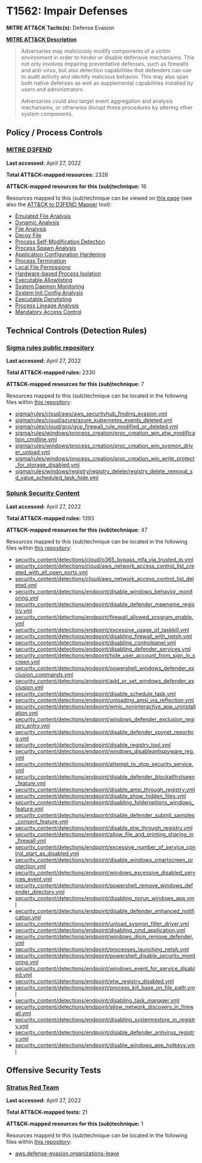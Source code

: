 # T1562: Impair Defenses
**MITRE ATT&CK Tactic(s):** Defense Evasion

**[MITRE ATT&CK Description](https://attack.mitre.org/techniques/T1562)**
<blockquote>Adversaries may maliciously modify components of a victim environment in order to hinder or disable defensive mechanisms. This not only involves impairing preventative defenses, such as firewalls and anti-virus, but also detection capabilities that defenders can use to audit activity and identify malicious behavior. This may also span both native defenses as well as supplemental capabilities installed by users and administrators.

Adversaries could also target event aggregation and analysis mechanisms, or otherwise disrupt these procedures by altering other system components.</blockquote>

## Policy / Process Controls
### [MITRE D3FEND](https://d3fend.mitre.org/)
**Last accessed:** April 27, 2022

**Total ATT&CK-mapped resources:** 2328

**ATT&CK-mapped resources for this (sub)technique:** 16

Resources mapped to this (sub)technique can be viewed on [this page](https://d3fend.mitre.org/) (see also the [ATT&CK to D3FEND Mapper](https://d3fend.mitre.org/tools/attack-mapper) tool):

* [Emulated File Analysis](https://d3fend.mitre.org/techniques/d3f:EmulatedFileAnalysis)
* [Dynamic Analysis](https://d3fend.mitre.org/techniques/d3f:DynamicAnalysis)
* [File Analysis](https://d3fend.mitre.org/techniques/d3f:FileAnalysis)
* [Decoy File](https://d3fend.mitre.org/techniques/d3f:DecoyFile)
* [Process Self-Modification Detection](https://d3fend.mitre.org/techniques/d3f:ProcessSelf-ModificationDetection)
* [Process Spawn Analysis](https://d3fend.mitre.org/techniques/d3f:ProcessSpawnAnalysis)
* [Application Configuration Hardening](https://d3fend.mitre.org/techniques/d3f:ApplicationConfigurationHardening)
* [Process Termination](https://d3fend.mitre.org/techniques/d3f:ProcessTermination)
* [Local File Permissions](https://d3fend.mitre.org/techniques/d3f:LocalFilePermissions)
* [Hardware-based Process Isolation](https://d3fend.mitre.org/techniques/d3f:Hardware-basedProcessIsolation)
* [Executable Allowlisting](https://d3fend.mitre.org/techniques/d3f:ExecutableAllowlisting)
* [System Daemon Monitoring](https://d3fend.mitre.org/techniques/d3f:SystemDaemonMonitoring)
* [System Init Config Analysis](https://d3fend.mitre.org/techniques/d3f:SystemInitConfigAnalysis)
* [Executable Denylisting](https://d3fend.mitre.org/techniques/d3f:ExecutableDenylisting)
* [Process Lineage Analysis](https://d3fend.mitre.org/techniques/d3f:ProcessLineageAnalysis)
* [Mandatory Access Control](https://d3fend.mitre.org/techniques/d3f:MandatoryAccessControl)

## Technical Controls (Detection Rules)
### [Sigma rules public repository](https://github.com/SigmaHQ/sigma)
**Last accessed:** April 27, 2022

**Total ATT&CK-mapped rules:** 2330

**ATT&CK-mapped resources for this (sub)technique:** 7

Resources mapped to this (sub)technique can be located in the following files within [this repository](https://github.com/SigmaHQ/sigma/tree/master/rules):

* [sigma/rules/cloud/aws/aws_securityhub_finding_evasion.yml](https://github.com/SigmaHQ/sigma/blob/master/rules/cloud/aws/aws_securityhub_finding_evasion.yml)
* [sigma/rules/cloud/azure/azure_kubernetes_events_deleted.yml](https://github.com/SigmaHQ/sigma/blob/master/rules/cloud/azure/azure_kubernetes_events_deleted.yml)
* [sigma/rules/cloud/gcp/gcp_firewall_rule_modified_or_deleted.yml](https://github.com/SigmaHQ/sigma/blob/master/rules/cloud/gcp/gcp_firewall_rule_modified_or_deleted.yml)
* [sigma/rules/windows/process_creation/proc_creation_win_etw_modification_cmdline.yml](https://github.com/SigmaHQ/sigma/blob/master/rules/windows/process_creation/proc_creation_win_etw_modification_cmdline.yml)
* [sigma/rules/windows/process_creation/proc_creation_win_sysmon_driver_unload.yml](https://github.com/SigmaHQ/sigma/blob/master/rules/windows/process_creation/proc_creation_win_sysmon_driver_unload.yml)
* [sigma/rules/windows/process_creation/proc_creation_win_write_protect_for_storage_disabled.yml](https://github.com/SigmaHQ/sigma/blob/master/rules/windows/process_creation/proc_creation_win_write_protect_for_storage_disabled.yml)
* [sigma/rules/windows/registry/registry_delete/registry_delete_removal_sd_value_scheduled_task_hide.yml](https://github.com/SigmaHQ/sigma/blob/master/rules/windows/registry/registry_delete/registry_delete_removal_sd_value_scheduled_task_hide.yml)

### [Splunk Security Content](https://github.com/splunk/security_content)
**Last accessed:** April 27, 2022

**Total ATT&CK-mapped rules:** 1393

**ATT&CK-mapped resources for this (sub)technique:** 47

Resources mapped to this (sub)technique can be located in the following files within [this repository](https://github.com/splunk/security_content/tree/develop/detections):

* [security_content/detections/cloud/o365_bypass_mfa_via_trusted_ip.yml](https://github.com/splunk/security_content/blob/develop/detections/cloud/o365_bypass_mfa_via_trusted_ip.yml)
* [security_content/detections/cloud/aws_network_access_control_list_created_with_all_open_ports.yml](https://github.com/splunk/security_content/blob/develop/detections/cloud/aws_network_access_control_list_created_with_all_open_ports.yml)
* [security_content/detections/cloud/aws_network_access_control_list_deleted.yml](https://github.com/splunk/security_content/blob/develop/detections/cloud/aws_network_access_control_list_deleted.yml)
* [security_content/detections/endpoint/disable_windows_behavior_monitoring.yml](https://github.com/splunk/security_content/blob/develop/detections/endpoint/disable_windows_behavior_monitoring.yml)
* [security_content/detections/endpoint/disable_defender_mpengine_registry.yml](https://github.com/splunk/security_content/blob/develop/detections/endpoint/disable_defender_mpengine_registry.yml)
* [security_content/detections/endpoint/firewall_allowed_program_enable.yml](https://github.com/splunk/security_content/blob/develop/detections/endpoint/firewall_allowed_program_enable.yml)
* [security_content/detections/endpoint/excessive_usage_of_taskkill.yml](https://github.com/splunk/security_content/blob/develop/detections/endpoint/excessive_usage_of_taskkill.yml)
* [security_content/detections/endpoint/disabling_firewall_with_netsh.yml](https://github.com/splunk/security_content/blob/develop/detections/endpoint/disabling_firewall_with_netsh.yml)
* [security_content/detections/endpoint/disabling_controlpanel.yml](https://github.com/splunk/security_content/blob/develop/detections/endpoint/disabling_controlpanel.yml)
* [security_content/detections/endpoint/disabling_defender_services.yml](https://github.com/splunk/security_content/blob/develop/detections/endpoint/disabling_defender_services.yml)
* [security_content/detections/endpoint/hide_user_account_from_sign_in_screen.yml](https://github.com/splunk/security_content/blob/develop/detections/endpoint/hide_user_account_from_sign_in_screen.yml)
* [security_content/detections/endpoint/powershell_windows_defender_exclusion_commands.yml](https://github.com/splunk/security_content/blob/develop/detections/endpoint/powershell_windows_defender_exclusion_commands.yml)
* [security_content/detections/endpoint/add_or_set_windows_defender_exclusion.yml](https://github.com/splunk/security_content/blob/develop/detections/endpoint/add_or_set_windows_defender_exclusion.yml)
* [security_content/detections/endpoint/disable_schedule_task.yml](https://github.com/splunk/security_content/blob/develop/detections/endpoint/disable_schedule_task.yml)
* [security_content/detections/endpoint/unloading_amsi_via_reflection.yml](https://github.com/splunk/security_content/blob/develop/detections/endpoint/unloading_amsi_via_reflection.yml)
* [security_content/detections/endpoint/wmic_noninteractive_app_uninstallation.yml](https://github.com/splunk/security_content/blob/develop/detections/endpoint/wmic_noninteractive_app_uninstallation.yml)
* [security_content/detections/endpoint/windows_defender_exclusion_registry_entry.yml](https://github.com/splunk/security_content/blob/develop/detections/endpoint/windows_defender_exclusion_registry_entry.yml)
* [security_content/detections/endpoint/disable_defender_spynet_reporting.yml](https://github.com/splunk/security_content/blob/develop/detections/endpoint/disable_defender_spynet_reporting.yml)
* [security_content/detections/endpoint/disable_registry_tool.yml](https://github.com/splunk/security_content/blob/develop/detections/endpoint/disable_registry_tool.yml)
* [security_content/detections/endpoint/windows_disableantispyware_reg.yml](https://github.com/splunk/security_content/blob/develop/detections/endpoint/windows_disableantispyware_reg.yml)
* [security_content/detections/endpoint/attempt_to_stop_security_service.yml](https://github.com/splunk/security_content/blob/develop/detections/endpoint/attempt_to_stop_security_service.yml)
* [security_content/detections/endpoint/disable_defender_blockatfirstseen_feature.yml](https://github.com/splunk/security_content/blob/develop/detections/endpoint/disable_defender_blockatfirstseen_feature.yml)
* [security_content/detections/endpoint/disable_amsi_through_registry.yml](https://github.com/splunk/security_content/blob/develop/detections/endpoint/disable_amsi_through_registry.yml)
* [security_content/detections/endpoint/disable_show_hidden_files.yml](https://github.com/splunk/security_content/blob/develop/detections/endpoint/disable_show_hidden_files.yml)
* [security_content/detections/endpoint/disabling_folderoptions_windows_feature.yml](https://github.com/splunk/security_content/blob/develop/detections/endpoint/disabling_folderoptions_windows_feature.yml)
* [security_content/detections/endpoint/disable_defender_submit_samples_consent_feature.yml](https://github.com/splunk/security_content/blob/develop/detections/endpoint/disable_defender_submit_samples_consent_feature.yml)
* [security_content/detections/endpoint/disable_etw_through_registry.yml](https://github.com/splunk/security_content/blob/develop/detections/endpoint/disable_etw_through_registry.yml)
* [security_content/detections/endpoint/allow_file_and_printing_sharing_in_firewall.yml](https://github.com/splunk/security_content/blob/develop/detections/endpoint/allow_file_and_printing_sharing_in_firewall.yml)
* [security_content/detections/endpoint/excessive_number_of_service_control_start_as_disabled.yml](https://github.com/splunk/security_content/blob/develop/detections/endpoint/excessive_number_of_service_control_start_as_disabled.yml)
* [security_content/detections/endpoint/disable_windows_smartscreen_protection.yml](https://github.com/splunk/security_content/blob/develop/detections/endpoint/disable_windows_smartscreen_protection.yml)
* [security_content/detections/endpoint/windows_excessive_disabled_services_event.yml](https://github.com/splunk/security_content/blob/develop/detections/endpoint/windows_excessive_disabled_services_event.yml)
* [security_content/detections/endpoint/powershell_remove_windows_defender_directory.yml](https://github.com/splunk/security_content/blob/develop/detections/endpoint/powershell_remove_windows_defender_directory.yml)
* [security_content/detections/endpoint/disabling_norun_windows_app.yml](https://github.com/splunk/security_content/blob/develop/detections/endpoint/disabling_norun_windows_app.yml)
* [security_content/detections/endpoint/disable_defender_enhanced_notification.yml](https://github.com/splunk/security_content/blob/develop/detections/endpoint/disable_defender_enhanced_notification.yml)
* [security_content/detections/endpoint/unload_sysmon_filter_driver.yml](https://github.com/splunk/security_content/blob/develop/detections/endpoint/unload_sysmon_filter_driver.yml)
* [security_content/detections/endpoint/disabling_cmd_application.yml](https://github.com/splunk/security_content/blob/develop/detections/endpoint/disabling_cmd_application.yml)
* [security_content/detections/endpoint/windows_dism_remove_defender.yml](https://github.com/splunk/security_content/blob/develop/detections/endpoint/windows_dism_remove_defender.yml)
* [security_content/detections/endpoint/processes_launching_netsh.yml](https://github.com/splunk/security_content/blob/develop/detections/endpoint/processes_launching_netsh.yml)
* [security_content/detections/endpoint/powershell_disable_security_monitoring.yml](https://github.com/splunk/security_content/blob/develop/detections/endpoint/powershell_disable_security_monitoring.yml)
* [security_content/detections/endpoint/windows_event_for_service_disabled.yml](https://github.com/splunk/security_content/blob/develop/detections/endpoint/windows_event_for_service_disabled.yml)
* [security_content/detections/endpoint/etw_registry_disabled.yml](https://github.com/splunk/security_content/blob/develop/detections/endpoint/etw_registry_disabled.yml)
* [security_content/detections/endpoint/process_kill_base_on_file_path.yml](https://github.com/splunk/security_content/blob/develop/detections/endpoint/process_kill_base_on_file_path.yml)
* [security_content/detections/endpoint/disabling_task_manager.yml](https://github.com/splunk/security_content/blob/develop/detections/endpoint/disabling_task_manager.yml)
* [security_content/detections/endpoint/allow_network_discovery_in_firewall.yml](https://github.com/splunk/security_content/blob/develop/detections/endpoint/allow_network_discovery_in_firewall.yml)
* [security_content/detections/endpoint/disabling_systemrestore_in_registry.yml](https://github.com/splunk/security_content/blob/develop/detections/endpoint/disabling_systemrestore_in_registry.yml)
* [security_content/detections/endpoint/disable_defender_antivirus_registry.yml](https://github.com/splunk/security_content/blob/develop/detections/endpoint/disable_defender_antivirus_registry.yml)
* [security_content/detections/endpoint/disable_windows_app_hotkeys.yml](https://github.com/splunk/security_content/blob/develop/detections/endpoint/disable_windows_app_hotkeys.yml)


## Offensive Security Tests
### [Stratus Red Team](https://github.com/DataDog/stratus-red-team/)
**Last accessed:** April 27, 2022

**Total ATT&CK-mapped tests:** 21

**ATT&CK-mapped resources for this (sub)technique:** 1

Resources mapped to this (sub)technique can be located in the following files within [this repository](https://stratus-red-team.cloud/attack-techniques/):

* [aws.defense-evasion.organizations-leave](https://stratus-red-team.cloud/attack-techniques/aws/aws.defense-evasion.organizations-leave/)


